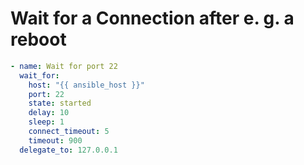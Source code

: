 #  Wait for a Connection after e. g. a reboot

```yaml
- name: Wait for port 22
  wait_for:
    host: "{{ ansible_host }}"
    port: 22
    state: started
	delay: 10
	sleep: 1
	connect_timeout: 5
	timeout: 900
  delegate_to: 127.0.0.1
```